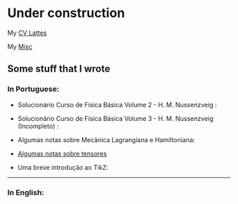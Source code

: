 # Under construction

My [CV Lattes](http://lattes.cnpq.br/8556653249943418)

My [Misc](/teste.md)

## Some stuff that I wrote

### In Portuguese:

- Solucionário Curso de Física Básica Volume 2 - H. M. Nussenzveig : 

- Solucionário Curso de Física Básica Volume 3 - H. M. Nussenzveig (Incompleto) :

- Algumas notas sobre Mecânica Lagrangiana e Hamiltoniana:

- [Algumas notas sobre tensores](/Tensores.pdf)

- Uma breve introdução ao TikZ:

---

### In English:

